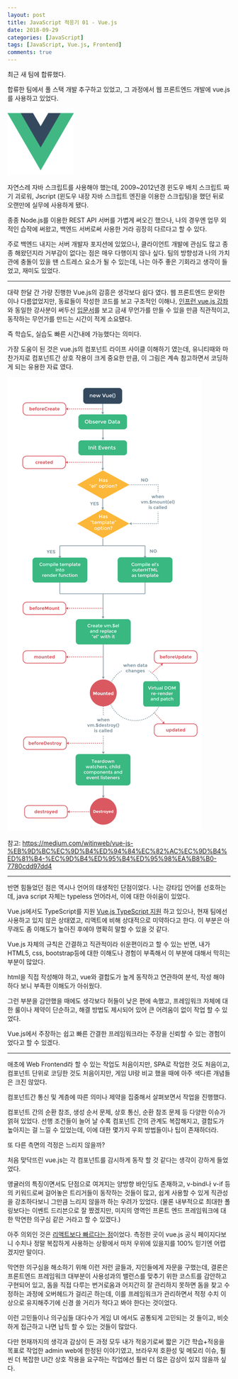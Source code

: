 ```yaml
---
layout: post
title: JavaScript 적응기 01 - Vue.js
date: 2018-09-29
categories: [JavaScript]
tags: [JavaScript, Vue.js, Frontend]
comments: true
---
```


최근 새 팀에 합류했다.

합류한 팀에서 풀 스택 개발 추구하고 있었고, 그 과정에서 웹 프론트엔드 개발에 vue.js를 사용하고 있었다.

![Vue.js](/img/2018/Vue.png)

자연스레 자바 스크립트를 사용해야 했는데, 2009~2012년경 윈도우 배치 스크립트 짜기 괴로워, Jscript (윈도우 내장 자바 스크립트 엔진을 이용한 스크립팅)을 했던 뒤로 오랜만에 실무에 사용하게 됐다.

종종 Node.js를 이용한 REST API 서버를 가볍게 써오긴 했으나, 나의 경우엔 업무 외적인 습작에 써왔고, 백엔드 서버로써 사용한 거라 굉장히 다르다고 할 수 있다.

주로 백엔드 내지는 서버 개발자 포지션에 있었으나, 클라이언트 개발에 관심도 많고 종종 해왔던지라 거부감이 없다는 점은 매우 다행이지 않나 싶다. 팀의 방향성과 나의 가치관에 충돌이 있을 땐 스트레스 요소가 될 수 있는데, 나는 아주 좋은 기회라고 생각이 들었고, 재미도 있었다.

---

대략 한달 간 가량 진행한 Vue.js의 감흥은 생각보다 쉽다 였다.
웹 프론트엔드 문외한이나 다름없었지만, 동료들이 작성한 코드를 보고 구조적인 이해나, [인프런 vue.js 강좌](https://www.inflearn.com/course/vue-pwa-vue-js-%EA%B8%B0%EB%B3%B8/)와 동일한 강사분이 써두신 [입문서](https://joshua1988.github.io/web-development/vuejs/vuejs-tutorial-for-beginner/)를 보고 금새 무언가를 만들 수 있을 만큼 직관적이고, 동작하는 무언가를 만드는 시간이 적게 소요됐다. 

즉 학습도, 실습도 빠른 시간내에 가능했다는 의미다.

가장 도움이 된 것은 vue.js의 컴포넌트 라이프 사이클 이해하기 였는데, 유니티때와 마찬가지로 컴포넌트간 상호 작용이 크게 중요한 만큼, 이 그림은 계속 참고하면서 코딩하게 되는 유용한 자료 였다.

![Vue.js Lifecycle](/img/2018/vue_lifecycle.png)

참고: <https://medium.com/witinweb/vue-js-%EB%9D%BC%EC%9D%B4%ED%94%84%EC%82%AC%EC%9D%B4%ED%81%B4-%EC%9D%B4%ED%95%B4%ED%95%98%EA%B8%B0-7780cdd97dd4>

---

반면 힘들었던 점은 역시나 언어의 태생적인 단점이었다.
나는 강타입 언어를 선호하는데, java script 자체는 typeless 언어라서, 이에 대한 아쉬움이 있었다.

Vue.js에서도 TypeScript를 지원 [Vue.js TypeScript 지원](https://kr.vuejs.org/v2/guide/typescript.html) 
하고 있으나, 현재 팀에선 사용하고 있지 않은 상태였고, 리액트에 비해 상대적으로 미약하다고 한다. 이 부분은 아무래도 좀 이해도가 높아진 후에야 명확히 말할 수 있을 것 같다.

Vue.js 자체의 규칙은 간결하고 직관적이라 쉬운편이라고 할 수 있는 반면, 내가 HTML5, css, bootstrap등에 대한 이해도나 경험이 부족해서 이 부분에 대해서 막히는 부분이 많았다.

html을 직접 작성해야 하고, vue와 결합도가 높게 동작하고 연관하여 분석, 작성 해야 하다 보니 부족한 이해도가 아쉬웠다.

그런 부분을 감안했을 때에도 생각보다 허들이 낮은 편에 속했고, 프레임워크 자체에 대한 룰이나 제약이 단순하고, 해결 방법도 제시되어 있어 큰 어려움이 없이 작업 할 수 있었다.

Vue.js에서 주장하는 쉽고 빠른 간결한 프레임워크라는 주장을 신뢰할 수 있는 경험이었다고 할 수 있겠다.

---

애초에 Web Frontend라 할 수 있는 작업도 처음이지만, SPA로 작업한 것도 처음이고, 컴포넌트 단위로 코딩한 것도 처음이지만, 게임 UI랑 비교 했을 때에 아주 색다른 개념들은 크진 않았다.

컴포넌트간 통신 및 계층에 따른 의미나 제약을 집중해서 살펴보면서 작업을 진행했다.

컴포넌트 간의 순환 참조, 생성 순서 문제, 상호 통신, 순환 참조 문제 등 다양한 이슈가 얽혀 있었다. 선행 조건들이 늘어 날 수록 컴포넌트 간의 관계도 복잡해지고, 결합도가 높아지는 걸 느낄 수 있었는데, 이에 대한 몇가지 우회 방법들이나 팁이 존재하더라.

또 다른 측면의 걱정은 느리지 않을까?

처음 맞닥뜨린 vue.js는 각 컴포넌트를 감시하게 동작 할 것 같다는 생각이 강하게 들었었다.

앵귤러의 특징이면서도 단점으로 여겨지는 양방향 바인딩도 존재하고, v-bind나 v-if 등의 키워드로써 걸어놓은 트리거들이 동작하는 것들이 많고, 쉽게 사용할 수 있게 직관성을 강조하다보니 그만큼 느리지 않을까 하는 우려가 있었다. (물론 내부적으로 최대한 폴링보다는 이벤트 드리븐으로 잘 짰겠지만, 미지의 영역인 프론트 엔드 프레임워크에 대한 막연한 의구심 같은 거라고 할 수 있겠다.)

아주 의외인 것은 [리액트보다 빠르다는 점](<https://kr.vuejs.org/v2/guide/comparison.html>)이었다. 측정한 곳이 vue.js 공식 페이지다보니 수치나 정말 복잡하게 사용하는 상황에서 마저 우위에 있을지를 100% 믿기엔 어렵겠지만 말이다.

막연한 의구심을 해소하기 위해 이런 저런 글들과, 지인들에게 자문을 구했는데, 결론은 프론트엔드 프레임워크 대부분이 사용성과의 밸런스를 맞추기 위한 코스트를 감안하고 구현되어 있고, 돔을 직접 다루는 번거로움과 어지간히 잘 관리하지 못하면 돔을 찾고 수정하는 과정에 오버헤드가 걸리곤 하는데, 이를 프레임워크가 관리하면서 적정 수치 이상으로 유지해주기에 신경 쓸 거리가 적다고 봐야 한다는 것이었다.

이런 고민들이나 의구심들 대다수가 게임 UI 에서도 공통되게 고민되는 것 들이고, 비슷하게 접근하고 나면 납득 할 수 있는 것들이 많았다.

다만 현재까지의 생각과 감상이 든 과정 모두 내가 적응기로써 짧은 기간 학습+적응을 목표로 작업한 admin web에 한정된 이야기였고, 브라우저 호환성 및 메모리 이슈, 훨씬 더 복잡한 UI간 상호 작용을 요구하는 작업에선 훨씬 더 많은 감상이 있지 않을까 싶다.
